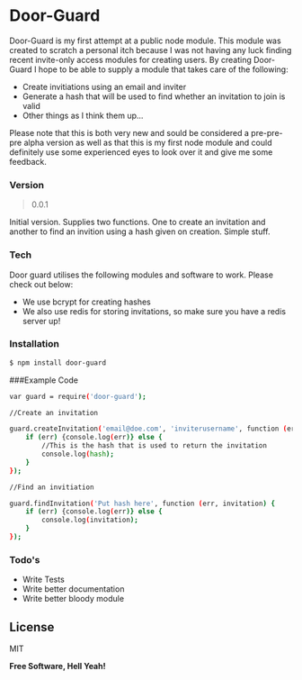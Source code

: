# Door-Guard

Door-Guard is my first attempt at a public node module. This module was created to scratch a personal itch because I was not having any luck finding recent invite-only access modules for creating users. By creating Door-Guard I hope to be able to supply a module that takes care of the following:

  - Create invitiations using an email and inviter
  - Generate a hash that will be used to find whether an invitation to join is valid
  - Other things as I think them up...

Please note that this is both very new and sould be considered a pre-pre-pre alpha version as well as that this is my first node module and could definitely use some experienced eyes to look over it and give me some feedback.


### Version
>0.0.1

Initial version. Supplies two functions. One to create an invitation and another to find an invition using a hash given on creation. Simple stuff.

### Tech

Door guard utilises the following modules and software to work. Please check out below:

* We use bcrypt for creating hashes
* We also use redis for storing invitations, so make sure you have a redis server up!

### Installation



```sh
$ npm install door-guard
```

###Example Code

```sh
var guard = require('door-guard');

//Create an invitation

guard.createInvitation('email@doe.com', 'inviterusername', function (err, hash) {
    if (err) {console.log(err)} else {
        //This is the hash that is used to return the invitation
        console.log(hash);
    }
});

//Find an invitiation

guard.findInvitation('Put hash here', function (err, invitation) {
    if (err) {console.log(err)} else {
        console.log(invitation);
    }
});
```

### Todo's

 - Write Tests
 - Write better documentation
 - Write better bloody module


License
----

MIT


**Free Software, Hell Yeah!**
